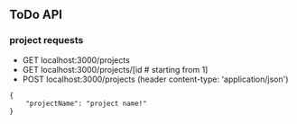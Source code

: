 ## ToDo API

### project requests
- GET localhost:3000/projects
- GET localhost:3000/projects/[id # starting from 1]
- POST localhost:3000/projects (header content-type: 'application/json')
```
{
	"projectName": "project name!"
}
```
